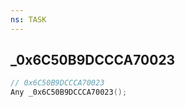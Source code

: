 ```yaml
---
ns: TASK
---
```

## _0x6C50B9DCCCA70023

```c
// 0x6C50B9DCCCA70023
Any _0x6C50B9DCCCA70023();
```

